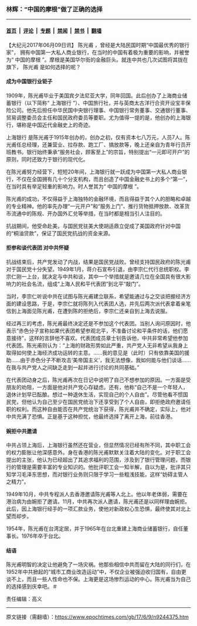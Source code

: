 ### 林辉：“中国的摩根”做了正确的选择

---

#### [首页](../../../..?n9244375) &nbsp;|&nbsp; [评论](../../../../../epoch-comment?n9244375) &nbsp;|&nbsp; [专题](../../../../../epoch-special?n9244375) &nbsp;|&nbsp; [禁闻](../../../../../epoch-news?n9244375) &nbsp;|&nbsp; [禁书](../../../../../books?n9244375) &nbsp;|&nbsp; [翻墙](https://github.com/gfw-breaker/nogfw/blob/master/README.md?n9244375)


<div class="post_content" id="artbody" itemprop="articleBody">
 <!-- article content begin -->
 <p>
  【大纪元2017年06月09日讯】
  <ok href="https://www.epochtimes.com/gb/tag/%E9%99%88%E5%85%89%E7%94%AB.html">
   陈光甫
  </ok>
  ，曾经是大陆民国时期“中国最优秀的银行家”， 拥有中国第一大私人商业银行，在当时的中国有着极为重要的影响，并被誉为“
  <ok href="https://www.epochtimes.com/gb/tag/%E4%B8%AD%E5%9B%BD%E7%9A%84%E6%91%A9%E6%A0%B9.html">
   中国的摩根
  </ok>
  ”。摩根是美国华尔街的金融巨头。就连中共也几次试图将其拢在旗下，
  <ok href="https://www.epochtimes.com/gb/tag/%E9%99%88%E5%85%89%E7%94%AB.html">
   陈光甫
  </ok>
  是如何选择的呢？
 </p>
 <h4>
  <strong>
   成为中国银行业钜子
   <br/>
  </strong>
 </h4>
 <p>
  1909年，陈光甫毕业于美国宾夕法尼亚大学，同年回国。此后创办了上海商业储蓄银行（以下简称“
  <ok href="https://www.epochtimes.com/gb/tag/%E4%B8%8A%E6%B5%B7%E9%93%B6%E8%A1%8C.html">
   上海银行
  </ok>
  ”）、中国旅行社，并与英商太古洋行合资开设宝丰保险公司。他先后担任中华民国中央银行理事、中国银行常务董事、交通银行董事、贸易调整委员会主任和国民政府委员等要职。尤为值得一提的是，他创办的上海银行，堪称是中国近代金融史上的奇迹。
 </p>
 <p>
  <ok href="https://www.epochtimes.com/gb/tag/%E4%B8%8A%E6%B5%B7%E9%93%B6%E8%A1%8C.html">
   上海银行
  </ok>
  是陈光甫于1915年创办的，创办之初，仅有资本七八万元，人员7人。陈光甫任总经理，还兼营业、拉存款、跑工厂、搞放款等，晚上还亲自为青年行员开班教书。银行始终秉承“服务社会，顾客至上”的宗旨，特别提出“一元即可开户”的原则，同时还致力于银行的现代化。
 </p>
 <p>
  在陈光甫努力经营下，短短20年间，上海银行就一跃成为中国第一大私人商业银行，不仅在全国拥有几十个分支机构，而且创造了中国金融史书上的多个“第一”，在当时具有举足轻重的影响力。时人誉其为“
  <ok href="https://www.epochtimes.com/gb/tag/%E4%B8%AD%E5%9B%BD%E7%9A%84%E6%91%A9%E6%A0%B9.html">
   中国的摩根
  </ok>
  ”。
 </p>
 <p>
  陈光甫的成功，不仅得益于上海独特的金融环境，而且得益于其个人的胆略和卓越的专业精神。他的率先办理“一元开户”和“服务上门”、推行货物抵押放款、改革货币流通中的陈规、开办国外汇兑等举措，在当时都是相当引人注目的。
 </p>
 <p>
  抗战期间，他受命赴美，与国民党驻美大使胡适鼎立促成了美国政府针对中国的“桐油贷款”，保证了国民党抗战的资金来源。
 </p>
 <h4>
  <strong>
   拒参和谈代表团
  </strong>
  <strong>
   对中共怀疑
   <br/>
  </strong>
 </h4>
 <p>
  抗战结束后，共产党发动了内战，结果是国民党战败。曾经支持国民政府的陈光甫对于国民党十分失望。1949年1月，蒋介石宣布引退，由李宗仁代行总统职权。李宗仁刚一上台，就决定与中共和谈，其中一个举措就是邀请几位在全国具有很大影响力的社会名流，组成“上海人民和平代表团”到北平“敲门”。
 </p>
 <p>
  当时，李宗仁听说中共在试图与陈光甫建立联系，希望能通过与之交谈把握经济方面的建设思路，于是，李宗仁就将陈列入代表团人选，并先后两次派代表拿着亲笔信到上海面见陈光甫，在遭到陈的拒绝后，李宗仁还亲自到上海去说服。
 </p>
 <p>
  经过再三的考虑，陈光甫最终决定还是不参加这个代表团。当别人询问原因时，他表示“赤色分子宣称如果代表团希望参观北平，不准备讨论和平条件的话，他们愿意接待”，这样的言辞他不喜欢。代表团成员章士钊告诉他，中共非常希望他参加代表团。陈光甫则认为：“上海的财政形势如此严重，共产党人无非希望从我身上取得如何使上海经济成功运转的主意。……我的意见是（此时）只有依靠美国的援助……由于赤色分子不断攻击‘美帝国主义’，我无法想像，我如何能与他们谈话……在我与共产党人之间缺乏走到一起并进行讨论的共同基础。”
 </p>
 <p>
  在代表团动身之后，陈光甫再次在日记中说明了自己不想参加的原因。一方面是受朋友的劝阻，一方面是他对共产党心存疑虑。还有，他称“自己不是一个年轻人，退休计划早已酝酿。想过一种退休生活，实现自己的个人自由”。尽管他看不惯国民党，但他认为自己至少在国民党统治下还享受到了个人自由，即拒绝政府邀请任职的权利。而这种自由能否在共产党统治下获得，陈光甫并不确定，实际上，他对中共充满了恐惧。正是基于这种担忧，他最终选择了离开上海，前往香港。
 </p>
 <h4>
  <strong>
   婉拒中共邀请
   <br/>
  </strong>
 </h4>
 <p>
  中共占领上海后，上海银行虽然还在营业，但显然情况已经有所不同，其中职工会的权力膨胀让他深感意外。身在香港的陈光甫默默关注着大陆的变化。对于职工会提出的主张，他认为已经超出了其追求福利的范围，涉及到了银行管理问题，而银行的管理是需要丰富的专业知识的。他批评职工会一知半解，自以为是，批评其只知学习毛泽东思想，而对银行业务则只限于学习一些粗浅技能，这样“妨碍主管人之精力”。
 </p>
 <p>
  1949年10月，中共专程派人去香港邀请陈光甫等人北上。他以年老体弱，需要在港治病为由婉拒了邀请。11月，中共再次派人邀请，陈光甫还是以同样理由婉拒。此后，因上海银行经手的一项汇款业务，使他对新政权心生恐惧，最终使其对北上望而却步。
 </p>
 <p>
  1954年，陈光甫在台湾定居，并于1965年在台北重建上海商业储蓄银行，自任董事长。1976年卒于台北。
 </p>
 <h4>
  <strong>
   结语
   <br/>
  </strong>
 </h4>
 <p>
  陈光甫明智的决定让他避免了一场灾祸。他那些相信中共而留在大陆的同行们，在1952年中共掀起的“城市工商业改造运动”中，不仅企业被强迫收归国有，自由更谈不上，而且一些人性命也不保。上海更是这场惨烈运动的中心。陈光甫当为自己的选择感到庆幸吧。＃
 </p>
 <p>
  责任编辑：高义
 </p>
 <!-- article content end -->
 <div id="below_article_ad">
 </div>
</div>


---

原文链接（需翻墙）：https://www.epochtimes.com/gb/17/6/9/n9244375.htm